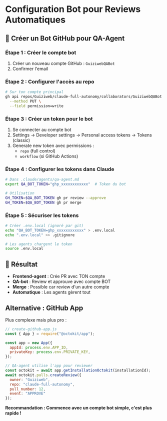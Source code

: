 # Configuration Bot pour Reviews Automatiques

## 🤖 Créer un Bot GitHub pour QA-Agent

### Étape 1 : Créer le compte bot
1. Créer un nouveau compte GitHub : `GuiziwebQABot`
2. Confirmer l'email

### Étape 2 : Configurer l'accès au repo
```bash
# Sur ton compte principal
gh api repos/Guiziweb/claude-full-autonomy/collaborators/GuiziwebQABot \
  --method PUT \
  --field permission=write
```

### Étape 3 : Créer un token pour le bot
1. Se connecter au compte bot
2. Settings → Developer settings → Personal access tokens → Tokens (classic)
3. Generate new token avec permissions :
   - `repo` (full control)
   - `workflow` (si GitHub Actions)

### Étape 4 : Configurer les tokens dans Claude

```bash
# Dans .claude/agents/qa-agent.md
export QA_BOT_TOKEN="ghp_xxxxxxxxxxxx"  # Token du bot

# Utilisation
GH_TOKEN=$QA_BOT_TOKEN gh pr review --approve
GH_TOKEN=$QA_BOT_TOKEN gh pr merge
```

### Étape 5 : Sécuriser les tokens

```bash
# Créer .env.local (ignoré par git)
echo "QA_BOT_TOKEN=ghp_xxxxxxxxxxxx" > .env.local
echo ".env.local" >> .gitignore

# Les agents chargent le token
source .env.local
```

## 🎯 Résultat

- **Frontend-agent** : Crée PR avec TON compte
- **QA-bot** : Review et approuve avec compte BOT
- **Merge** : Possible car review d'un autre compte
- **Automatique** : Les agents gèrent tout

## Alternative : GitHub App

Plus complexe mais plus pro :

```javascript
// create-github-app.js
const { App } = require("@octokit/app");

const app = new App({
  appId: process.env.APP_ID,
  privateKey: process.env.PRIVATE_KEY,
});

// QA-agent utilise l'app pour reviewer
const octokit = await app.getInstallationOctokit(installationId);
await octokit.pulls.createReview({
  owner: "Guiziweb",
  repo: "claude-full-autonomy",
  pull_number: 12,
  event: "APPROVE"
});
```

**Recommandation : Commence avec un compte bot simple, c'est plus rapide !**